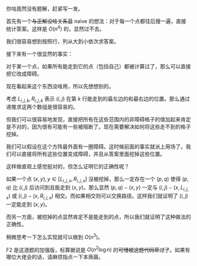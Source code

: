 你咕竟然没有题解，赶紧写一发。

首先有一个~~与正解没啥关系~~最 naive 的想法：对于每一个点都往后搜一遍，直接统计答案。这样是 $O(n^4)$ 的，显然过不去。

我们很容易想到按照行，列从大到小依次求答案。

接下来有一个很显然的事实：

对于某一个点，如果所有能走到它的点（包括自己）都被计算过了，那么可以直接把它改成障碍。

现在看起来这个东西没啥用，所以先想想别的。

考虑 $L_{i,j,k},R_{i,j,k}$ 表示 $(i,j)$ 在第 $k$ 行能走到的最左边的和最右边的位置。那么通过递推求这两个数组是很容易的。

但我们可以很容易地发现，直接把所有在这些范围内的非障碍格子的值加起来肯定是不对的，因为很有可能有一些被阻断了。现在需要解决如何将这些走不到的格子挖掉。

我们可以假设在这个方阵最外面有一圈障碍。这时候前面的事实就派上用场了。我们可以直接将所有这些位置变成障碍，并且从答案里面挖掉这些位置。

这样做直观上感觉挺对的，但怎么证明它的正确性呢？

如果一个点 $(x,y),y\in [L_{i,j,x},R_{i,j,x}]$ 没被挖掉，那么一定存在一个 $(p,q)$ 使得 $(p,q)$ 比 $(i,j)$ 后访问到且能走到 $(x,y)$。那么显然 $(p,q)-(x,y)$ 一定与 $(i,j)-(x,L_{i,j,x})$ 或 $(i,j)-(x,R_{i,j,x})$ 相交。而如果相交则可以交换路径。这样我们就证明了 $(i,j)$ 一定能走到 $(x,y)$。

而另一方面，被挖掉的点显然肯定不是能走到的点，所以我们就证明了这种做法的正确性。

稍微思考一下怎么实现就可以做到 $O(n^3)$。

F2 是这道题的加强版，标算据说是 $O(n^2\log n)$ 的~~可惜被这题代码草过了~~。如果有哪位大佬会的话，请麻烦指点一下本蒟蒻。